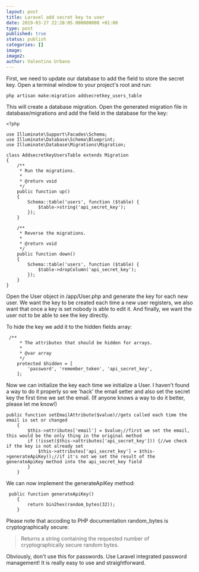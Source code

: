 ```yaml
---
layout: post
title: Laravel add secret key to user
date: 2019-03-27 22:28:05.000000000 +01:00
type: post
published: true
status: publish
categories: []
image:
image2:
author: Valentino Urbano
---
```


First, we need to update our database to add the field to store the secret key. Open a terminal window to your project's root and run:

```
php artisan make:migration addsecretkey_users_table
```

This will create a database migration. Open the generated migration file in database/migrations and add the field in the database for the key:

```
<?php

use Illuminate\Support\Facades\Schema;
use Illuminate\Database\Schema\Blueprint;
use Illuminate\Database\Migrations\Migration;

class AddsecretkeyUsersTable extends Migration
{
    /**
     * Run the migrations.
     *
     * @return void
     */
    public function up()
    {
        Schema::table('users', function ($table) {
            $table->string('api_secret_key');
        });
    }

    /**
     * Reverse the migrations.
     *
     * @return void
     */
    public function down()
    {
        Schema::table('users', function ($table) {
            $table->dropColumn('api_secret_key');
        });
    }
}
```

Open the User object in /app/User.php and generate the key for each new user. We want the key to be created each time a new user registers, we also want that once a key is set nobody is able to edit it. And finally, we want the user not to be able to see the key directly.

To hide the key we add it to the hidden fields array:

```
 /**
     * The attributes that should be hidden for arrays.
     *
     * @var array
     */
    protected $hidden = [
        'password', 'remember_token', 'api_secret_key',
    ];
```

Now we can initialize the key each time we initialize a User. I haven't found a way to do it properly so we 'hack' the email setter and also set the secret key the first time we set the email. (If anyone knows a way to do it better, please let me know!)

```
public function setEmailAttribute($value)//gets called each time the email is set or changed
    {
        $this->attributes['email'] = $value;//first we set the email, this would be the only thing in the original method
        if (!isset($this->attributes['api_secret_key'])) {//we check if the key is not already set
            $this->attributes['api_secret_key'] = $this->generateApiKey();//if it's not we set the result of the generateApiKey method into the api_secret_key field
        }
    }
```

We can now implement the generateApiKey method:

```
 public function generateApiKey()
    {
        return bin2hex(random_bytes(32));
    }
```

Please note that accoding to PHP documentation random_bytes is cryptographically secure:

> Returns a string containing the requested number of cryptographically secure random bytes.

Obviously, don't use this for passwords. Use Laravel integrated password management! It is really easy to use and straightforward.
